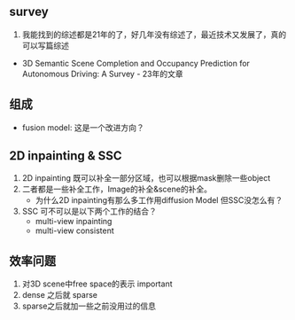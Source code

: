 ## survey
1. 我能找到的综述都是21年的了，好几年没有综述了，最近技术又发展了，真的可以写篇综述
- 3D Semantic Scene Completion and Occupancy Prediction for Autonomous Driving: A Survey - 23年的文章

## 组成
- fusion model: 这是一个改进方向？

## 2D inpainting & SSC
1. 2D inpainting 既可以补全一部分区域，也可以根据mask删除一些object
2. 二者都是一些补全工作，Image的补全&scene的补全。
   - 为什么2D inpainting有那么多工作用diffusion Model 但SSC没怎么有？
3. SSC 可不可以是以下两个工作的结合？
   - multi-view inpainting
   - multi-view consistent

## 效率问题
1. 对3D scene中free space的表示 important
2. dense 之后就 sparse
3. sparse之后就加一些之前没用过的信息
